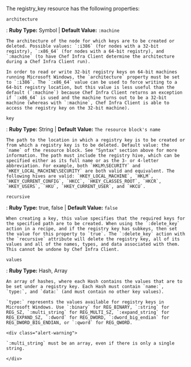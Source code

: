 The registry_key resource has the following properties:

`architecture`

:   **Ruby Type:** Symbol \| **Default Value:** `:machine`

    The architecture of the node for which keys are to be created or
    deleted. Possible values: `:i386` (for nodes with a 32-bit
    registry), `:x86_64` (for nodes with a 64-bit registry), and
    `:machine` (to have Chef Infra Client determine the architecture
    during a Chef Infra Client run).

    In order to read or write 32-bit registry keys on 64-bit machines
    running Microsoft Windows, the `architecture` property must be set
    to `:i386`. The `:x86_64` value can be used to force writing to a
    64-bit registry location, but this value is less useful than the
    default (`:machine`) because Chef Infra Client returns an exception
    if `:x86_64` is used and the machine turns out to be a 32-bit
    machine (whereas with `:machine`, Chef Infra Client is able to
    access the registry key on the 32-bit machine).

`key`

:   **Ruby Type:** String \| **Default Value:**
    `The resource block's name`

    The path to the location in which a registry key is to be created or
    from which a registry key is to be deleted. Default value: the
    `name` of the resource block. See "Syntax" section above for more
    information. The path must include the registry hive, which can be
    specified either as its full name or as the 3- or 4-letter
    abbreviation. For example, both `HKLM\SECURITY` and
    `HKEY_LOCAL_MACHINE\SECURITY` are both valid and equivalent. The
    following hives are valid: `HKEY_LOCAL_MACHINE`, `HKLM`,
    `HKEY_CURRENT_CONFIG`, `HKCC`, `HKEY_CLASSES_ROOT`, `HKCR`,
    `HKEY_USERS`, `HKU`, `HKEY_CURRENT_USER`, and `HKCU`.

`recursive`

:   **Ruby Type:** true, false \| **Default Value:** `false`

    When creating a key, this value specifies that the required keys for
    the specified path are to be created. When using the `:delete_key`
    action in a recipe, and if the registry key has subkeys, then set
    the value for this property to `true`. The `:delete_key` action with
    the `recursive` attribute will delete the registry key, all of its
    values and all of the names, types, and data associated with them.
    This cannot be undone by Chef Infra Client.

`values`

:   **Ruby Type:** Hash, Array

    An array of hashes, where each Hash contains the values that are to
    be set under a registry key. Each Hash must contain `name:`,
    `type:`, and `data:` (and must contain no other key values).

    `type:` represents the values available for registry keys in
    Microsoft Windows. Use `:binary` for REG_BINARY, `:string` for
    REG_SZ, `:multi_string` for REG_MULTI_SZ, `:expand_string` for
    REG_EXPAND_SZ, `:dword` for REG_DWORD, `:dword_big_endian` for
    REG_DWORD_BIG_ENDIAN, or `:qword` for REG_QWORD.

    <div class="alert-warning">

    `:multi_string` must be an array, even if there is only a single
    string.

    </div>